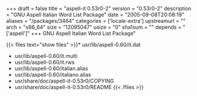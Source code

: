 +++
draft = false
title = "aspell-it 0.53r0-2"
version = "0.53r0-2"
description = "GNU Aspell Italian Word List Package"
date = "2005-09-08T20:08:19"
aliases = "/packages/3464"
categories = ['locale-extra']
upstreamurl = ""
arch = "x86_64"
size = "12095047"
usize = "0"
sha1sum = ""
depends = "['aspell']"
+++
GNU Aspell Italian Word List Package"

{{< files text="show files" >}}* usr/lib/aspell-0.60/it.dat
* usr/lib/aspell-0.60/it.multi
* usr/lib/aspell-0.60/it.rws
* usr/lib/aspell-0.60/italian.alias
* usr/lib/aspell-0.60/italiano.alias
* usr/share/doc/aspell-it-0.53r0/COPYING
* usr/share/doc/aspell-it-0.53r0/README
{{< /files >}}